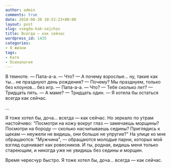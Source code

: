 ```yaml
---
author: admin
comments: true
date: 2010-08-30 10:53:23+00:00
layout: post
slug: vsegda-kak-sejchas
title: Всегда — как сейчас
wordpress_id: 1435
categories:
- О жизни
tags:
- Катя
- Психология
---
```


В темноте.
— Папа-а-а.
— Что?
— А почему взрослые... ну, такие как ты... не празднуют день рождения?
— Почему? Мы празднуем, только без клоунов... без игр.
— Папа-а-а.
— Что?
— Тебе сколько лет?
— Тридцать пять.
— А маме?
— Тридцать один.
— Я хотела бы остаться всегда как сейчас.

...

Я тоже хотел бы, доча... всегда — как сейчас. Но зеркало по утрам настойчиво: "Посмотри на кожу вокруг глаз — замечаешь морщины? Посмотри на бороду — сколько насчитываешь седины? Приглядись к щекам — неужели не видишь, они больше не упругие?" На улице ко мне обращаются: "Мужчина", — обращаются молодые парни, которых мой взгляд оценивает как ровесников. И ты, родная, видишь меня только стареющим, и никогда уже не увидишь без седины и морщин. 

Время чересчур быстро.
Я тоже хотел бы, доча... всегда — как сейчас. 


